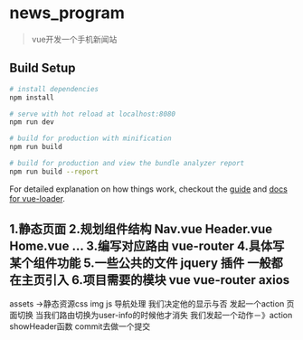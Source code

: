 # news_program

> vue开发一个手机新闻站

## Build Setup

``` bash
# install dependencies
npm install

# serve with hot reload at localhost:8080
npm run dev

# build for production with minification
npm run build

# build for production and view the bundle analyzer report
npm run build --report
```

For detailed explanation on how things work, checkout the [guide](http://vuejs-templates.github.io/webpack/) and [docs for vue-loader](http://vuejs.github.io/vue-loader).

1.静态页面
2.规划组件结构
  Nav.vue
  Header.vue
  Home.vue
  ...
3.编写对应路由  vue-router
4.具体写某个组件功能
5.一些公共的文件  jquery 插件 一般都在主页引入
6.项目需要的模块   vue  vue-router axios
----------------------------
assets   ->静态资源css img js
导航处理 我们决定他的显示与否  发起一个action 页面切换
当我们路由切换为user-info的时候他才消失
我们发起一个动作－》action showHeader函数 commit去做一个提交
